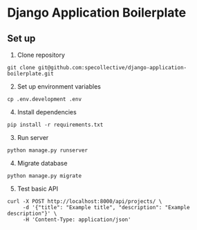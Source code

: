 # Django Application Boilerplate

## Set up

1. Clone repository
```
git clone git@github.com:specollective/django-application-boilerplate.git
```

2. Set up environment variables
```
cp .env.development .env
```

4. Install dependencies
```
pip install -r requirements.txt
```

3. Run server
```
python manage.py runserver
```

4. Migrate database
```
python manage.py migrate
```

5. Test basic API
```
curl -X POST http://localhost:8000/api/projects/ \
     -d '{"title": "Example title", "description": "Example description"}' \
     -H 'Content-Type: application/json'
```
